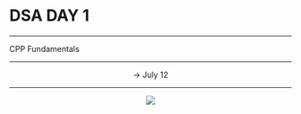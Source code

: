 # DSA DAY 1


<hr>
CPP Fundamentals

<hr><center>
-> July 12 <br>
<hr>
<img src="https://github.com/Sushreesatarupa/DSA-60Days/blob/main/Day01/20210712_002834_0000.png">
